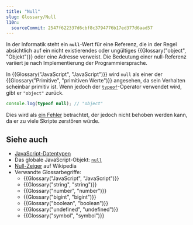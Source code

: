 ```yaml
---
title: "Null"
slug: Glossary/Null
l10n:
  sourceCommit: 2547f622337d6cbf8c3794776b17ed377d6aad57
---
```


In der Informatik steht ein **`null`**-Wert für eine Referenz, die in der Regel absichtlich auf ein nicht existierendes oder ungültiges {{Glossary("object", "Objekt")}} oder eine Adresse verweist. Die Bedeutung einer null-Referenz variiert je nach Implementierung der Programmiersprache.

In {{Glossary("JavaScript", "JavaScript")}} wird `null` als einer der {{Glossary("Primitive", "primitiven Werte")}} angesehen, da sein Verhalten scheinbar primitiv ist. Wenn jedoch der [`typeof`](/de/docs/Web/JavaScript/Reference/Operators/typeof)-Operator verwendet wird, gibt er `"object"` zurück.

```js
console.log(typeof null); // "object"
```

Dies wird als [ein Fehler](/de/docs/Web/JavaScript/Reference/Operators/typeof#typeof_null) betrachtet, der jedoch nicht behoben werden kann, da er zu viele Skripte zerstören würde.

## Siehe auch

- [JavaScript-Datentypen](/de/docs/Web/JavaScript/Guide/Data_structures)
- Das globale JavaScript-Objekt: [`null`](/de/docs/Web/JavaScript/Reference/Operators/null)
- [Null-Zeiger](https://en.wikipedia.org/wiki/Null_pointer) auf Wikipedia
- Verwandte Glossarbegriffe:
  - {{Glossary("JavaScript", "JavaScript")}}
  - {{Glossary("string", "string")}}
  - {{Glossary("number", "number")}}
  - {{Glossary("bigint", "bigint")}}
  - {{Glossary("boolean", "boolean")}}
  - {{Glossary("undefined", "undefined")}}
  - {{Glossary("symbol", "symbol")}}
